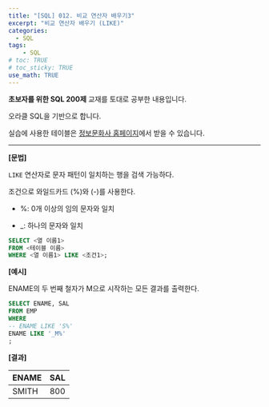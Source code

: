 ```yaml
---
title: "[SQL] 012. 비교 연산자 배우기3"
excerpt: "비교 연산자 배우기 (LIKE)"
categories: 
  - SQL
tags: 
    - SQL
# toc: TRUE
# toc_sticky: TRUE
use_math: TRUE
---
```


**초보자를 위한 SQL 200제** 교재를 토대로 공부한 내용입니다.

오라클 SQL을 기반으로 합니다.

실습에 사용한 테이블은 [정보문화사 홈페이지](http://infopub.co.kr/index.asp)에서 받을 수 있습니다.

---

**[문법]**

`LIKE` 연산자로 문자 패턴이 일치하는 행을 검색 가능하다.

조건으로 와일드카드 (%)와 (-)를 사용한다.

- %: 0개 이상의 임의 문자와 일치


- _: 하나의 문자와 일치

```sql
SELECT <열 이름1>
FROM <테이블 이름>
WHERE <열 이름1> LIKE <조건1>;
```

**[예시]**

ENAME의 두 번째 철자가 M으로 시작하는 모든 결과를 출력한다.

```sql
SELECT ENAME, SAL
FROM EMP
WHERE 
-- ENAME LIKE 'S%'
ENAME LIKE '_M%'
;
```


**[결과]**

ENAME|SAL
|-|-|
SMITH|800
